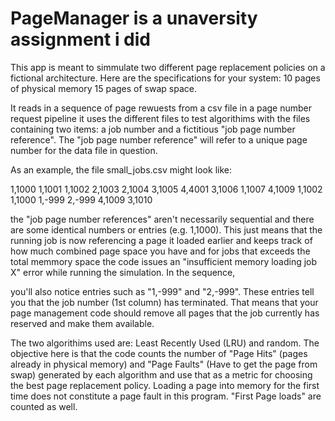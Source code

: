 # PageManager is a unaversity assignment i did
This app is meant to simmulate two different page replacement policies on a fictional architecture. Here are the specifications for your system:
10 pages of physical memory
15 pages of swap space.

It reads in a sequence of page rewuests from a csv file in a page number request pipeline it uses the different files to test algorithims with the files containing two items: a job number and a fictitious "job page number reference". The "job page number reference" will refer to a unique page number for the data file in question.

As an example, the file small_jobs.csv might look like:

1,1000
1,1001
1,1002
2,1003
2,1004
3,1005
4,4001
3,1006
1,1007
4,1009
1,1002
1,1000
1,-999
2,-999
4,1009
3,1010

the "job page number references" aren't necessarily sequential and there are some identical numbers or entries (e.g. 1,1000). This just means that the running job is now referencing a page it loaded earlier and keeps track of how much combined page space you have and for jobs that exceeds the total memmory space the code issues an "insufficient memory loading job X" error while running the simulation. In the sequence,

you'll also notice entries such as "1,-999" and "2,-999". These entries tell you that the job number (1st column) has terminated. That means that your page management code  should remove all pages that the job currently has reserved and make them available.

The two algorithims used are: Least Recently Used (LRU) and random. The objective here is that the code counts the number of "Page Hits" (pages already in physical memory) and "Page Faults" (Have to get the page from swap) generated by each algorithm and use that as a metric for choosing the best page replacement policy. Loading a page into memory for the first time does not constitute a page fault in this program.  "First Page loads" are counted as well. 


